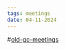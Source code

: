 ```yaml
---
tags: meetings
date: 04-11-2024
---
```

#[old-gc-meetings](/notes/general-circle/old-gc-meetings/old-gc-meetings.md) 
